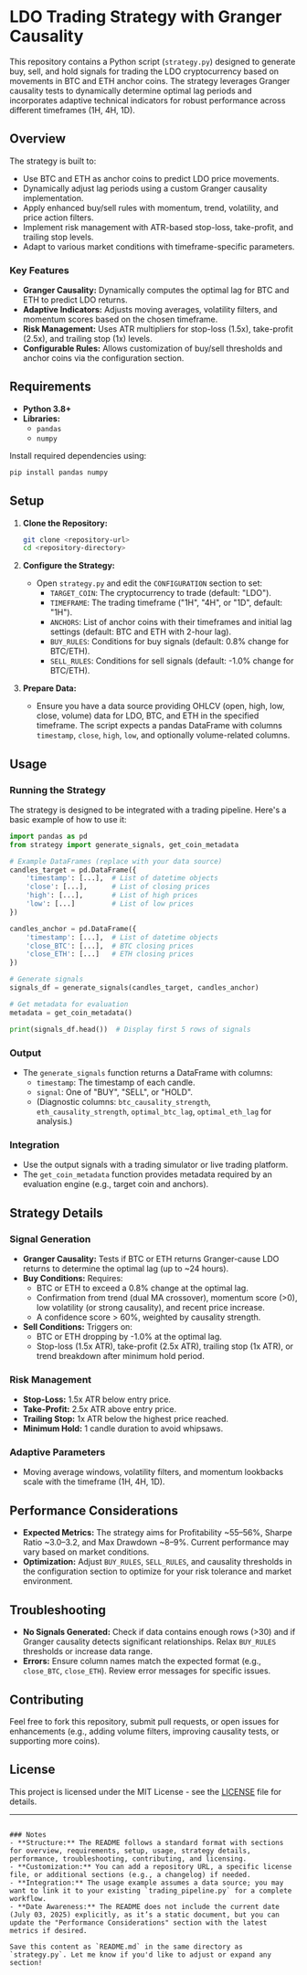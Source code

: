 # LDO Trading Strategy with Granger Causality

This repository contains a Python script (`strategy.py`) designed to generate buy, sell, and hold signals for trading the LDO cryptocurrency based on movements in BTC and ETH anchor coins. The strategy leverages Granger causality tests to dynamically determine optimal lag periods and incorporates adaptive technical indicators for robust performance across different timeframes (1H, 4H, 1D).

## Overview

The strategy is built to:
- Use BTC and ETH as anchor coins to predict LDO price movements.
- Dynamically adjust lag periods using a custom Granger causality implementation.
- Apply enhanced buy/sell rules with momentum, trend, volatility, and price action filters.
- Implement risk management with ATR-based stop-loss, take-profit, and trailing stop levels.
- Adapt to various market conditions with timeframe-specific parameters.

### Key Features
- **Granger Causality:** Dynamically computes the optimal lag for BTC and ETH to predict LDO returns.
- **Adaptive Indicators:** Adjusts moving averages, volatility filters, and momentum scores based on the chosen timeframe.
- **Risk Management:** Uses ATR multipliers for stop-loss (1.5x), take-profit (2.5x), and trailing stop (1x) levels.
- **Configurable Rules:** Allows customization of buy/sell thresholds and anchor coins via the configuration section.

## Requirements

- **Python 3.8+**
- **Libraries:**
  - `pandas`
  - `numpy`

Install required dependencies using:
```bash
pip install pandas numpy
```

## Setup

1. **Clone the Repository:**
   ```bash
   git clone <repository-url>
   cd <repository-directory>
   ```

2. **Configure the Strategy:**
   - Open `strategy.py` and edit the `CONFIGURATION` section to set:
     - `TARGET_COIN`: The cryptocurrency to trade (default: "LDO").
     - `TIMEFRAME`: The trading timeframe ("1H", "4H", or "1D", default: "1H").
     - `ANCHORS`: List of anchor coins with their timeframes and initial lag settings (default: BTC and ETH with 2-hour lag).
     - `BUY_RULES`: Conditions for buy signals (default: 0.8% change for BTC/ETH).
     - `SELL_RULES`: Conditions for sell signals (default: -1.0% change for BTC/ETH).

3. **Prepare Data:**
   - Ensure you have a data source providing OHLCV (open, high, low, close, volume) data for LDO, BTC, and ETH in the specified timeframe. The script expects a pandas DataFrame with columns `timestamp`, `close`, `high`, `low`, and optionally volume-related columns.

## Usage

### Running the Strategy

The strategy is designed to be integrated with a trading pipeline. Here's a basic example of how to use it:

```python
import pandas as pd
from strategy import generate_signals, get_coin_metadata

# Example DataFrames (replace with your data source)
candles_target = pd.DataFrame({
    'timestamp': [...],  # List of datetime objects
    'close': [...],      # List of closing prices
    'high': [...],       # List of high prices
    'low': [...]         # List of low prices
})

candles_anchor = pd.DataFrame({
    'timestamp': [...],  # List of datetime objects
    'close_BTC': [...],  # BTC closing prices
    'close_ETH': [...]   # ETH closing prices
})

# Generate signals
signals_df = generate_signals(candles_target, candles_anchor)

# Get metadata for evaluation
metadata = get_coin_metadata()

print(signals_df.head())  # Display first 5 rows of signals
```

### Output
- The `generate_signals` function returns a DataFrame with columns:
  - `timestamp`: The timestamp of each candle.
  - `signal`: One of "BUY", "SELL", or "HOLD".
  - (Diagnostic columns: `btc_causality_strength`, `eth_causality_strength`, `optimal_btc_lag`, `optimal_eth_lag` for analysis.)

### Integration
- Use the output signals with a trading simulator or live trading platform.
- The `get_coin_metadata` function provides metadata required by an evaluation engine (e.g., target coin and anchors).

## Strategy Details

### Signal Generation
- **Granger Causality:** Tests if BTC or ETH returns Granger-cause LDO returns to determine the optimal lag (up to ~24 hours).
- **Buy Conditions:** Requires:
  - BTC or ETH to exceed a 0.8% change at the optimal lag.
  - Confirmation from trend (dual MA crossover), momentum score (>0), low volatility (or strong causality), and recent price increase.
  - A confidence score > 60%, weighted by causality strength.
- **Sell Conditions:** Triggers on:
  - BTC or ETH dropping by -1.0% at the optimal lag.
  - Stop-loss (1.5x ATR), take-profit (2.5x ATR), trailing stop (1x ATR), or trend breakdown after minimum hold period.

### Risk Management
- **Stop-Loss:** 1.5x ATR below entry price.
- **Take-Profit:** 2.5x ATR above entry price.
- **Trailing Stop:** 1x ATR below the highest price reached.
- **Minimum Hold:** 1 candle duration to avoid whipsaws.

### Adaptive Parameters
- Moving average windows, volatility filters, and momentum lookbacks scale with the timeframe (1H, 4H, 1D).

## Performance Considerations

- **Expected Metrics:** The strategy aims for Profitability ~55–56%, Sharpe Ratio ~3.0–3.2, and Max Drawdown ~8–9%. Current performance may vary based on market conditions.
- **Optimization:** Adjust `BUY_RULES`, `SELL_RULES`, and causality thresholds in the configuration section to optimize for your risk tolerance and market environment.

## Troubleshooting

- **No Signals Generated:** Check if data contains enough rows (>30) and if Granger causality detects significant relationships. Relax `BUY_RULES` thresholds or increase data range.
- **Errors:** Ensure column names match the expected format (e.g., `close_BTC`, `close_ETH`). Review error messages for specific issues.

## Contributing

Feel free to fork this repository, submit pull requests, or open issues for enhancements (e.g., adding volume filters, improving causality tests, or supporting more coins).

## License

This project is licensed under the MIT License - see the [LICENSE](LICENSE) file for details.

---

```

### Notes
- **Structure:** The README follows a standard format with sections for overview, requirements, setup, usage, strategy details, performance, troubleshooting, contributing, and licensing.
- **Customization:** You can add a repository URL, a specific license file, or additional sections (e.g., a changelog) if needed.
- **Integration:** The usage example assumes a data source; you may want to link it to your existing `trading_pipeline.py` for a complete workflow.
- **Date Awareness:** The README does not include the current date (July 03, 2025) explicitly, as it’s a static document, but you can update the "Performance Considerations" section with the latest metrics if desired.

Save this content as `README.md` in the same directory as `strategy.py`. Let me know if you'd like to adjust or expand any section!
